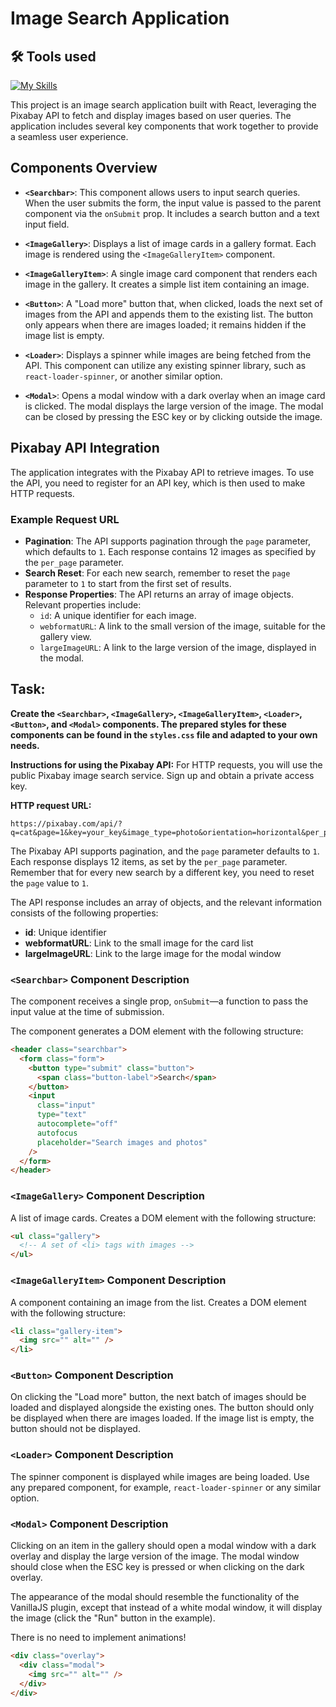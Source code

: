 # Image Search Application

## 🛠 Tools used

[![My Skills](https://skillicons.dev/icons?i=html,css,js,react,npm,webpack,vscode)](https://skillicons.dev)

This project is an image search application built with React, leveraging the Pixabay API to fetch and display images based on user queries. The application includes several key components that work together to provide a seamless user experience.

## Components Overview

- **`<Searchbar>`**: This component allows users to input search queries. When the user submits the form, the input value is passed to the parent component via the `onSubmit` prop. It includes a search button and a text input field.

- **`<ImageGallery>`**: Displays a list of image cards in a gallery format. Each image is rendered using the `<ImageGalleryItem>` component.

- **`<ImageGalleryItem>`**: A single image card component that renders each image in the gallery. It creates a simple list item containing an image.

- **`<Button>`**: A "Load more" button that, when clicked, loads the next set of images from the API and appends them to the existing list. The button only appears when there are images loaded; it remains hidden if the image list is empty.

- **`<Loader>`**: Displays a spinner while images are being fetched from the API. This component can utilize any existing spinner library, such as `react-loader-spinner`, or another similar option.

- **`<Modal>`**: Opens a modal window with a dark overlay when an image card is clicked. The modal displays the large version of the image. The modal can be closed by pressing the ESC key or by clicking outside the image.

## Pixabay API Integration

The application integrates with the Pixabay API to retrieve images. To use the API, you need to register for an API key, which is then used to make HTTP requests.

### Example Request URL

- **Pagination**: The API supports pagination through the `page` parameter, which defaults to `1`. Each response contains 12 images as specified by the `per_page` parameter.
- **Search Reset**: For each new search, remember to reset the `page` parameter to `1` to start from the first set of results.
- **Response Properties**: The API returns an array of image objects. Relevant properties include:
  - `id`: A unique identifier for each image.
  - `webformatURL`: A link to the small version of the image, suitable for the gallery view.
  - `largeImageURL`: A link to the large version of the image, displayed in the modal.

## Task:

**Create the `<Searchbar>`, `<ImageGallery>`, `<ImageGalleryItem>`, `<Loader>`, `<Button>`, and `<Modal>` components. The prepared styles for these components can be found in the `styles.css` file and adapted to your own needs.**

**Instructions for using the Pixabay API:**
For HTTP requests, you will use the public Pixabay image search service. Sign up and obtain a private access key.

**HTTP request URL:**

```
https://pixabay.com/api/?q=cat&page=1&key=your_key&image_type=photo&orientation=horizontal&per_page=12
```

The Pixabay API supports pagination, and the `page` parameter defaults to `1`. Each response displays 12 items, as set by the `per_page` parameter. Remember that for every new search by a different key, you need to reset the `page` value to `1`.

The API response includes an array of objects, and the relevant information consists of the following properties:

- **id**: Unique identifier
- **webformatURL**: Link to the small image for the card list
- **largeImageURL**: Link to the large image for the modal window

### `<Searchbar>` Component Description

The component receives a single prop, `onSubmit`—a function to pass the input value at the time of submission.

The component generates a DOM element with the following structure:

```html
<header class="searchbar">
  <form class="form">
    <button type="submit" class="button">
      <span class="button-label">Search</span>
    </button>
    <input
      class="input"
      type="text"
      autocomplete="off"
      autofocus
      placeholder="Search images and photos"
    />
  </form>
</header>
```

### `<ImageGallery>` Component Description

A list of image cards. Creates a DOM element with the following structure:

```html
<ul class="gallery">
  <!-- A set of <li> tags with images -->
</ul>
```

### `<ImageGalleryItem>` Component Description

A component containing an image from the list. Creates a DOM element with the following structure:

```html
<li class="gallery-item">
  <img src="" alt="" />
</li>
```

### `<Button>` Component Description

On clicking the "Load more" button, the next batch of images should be loaded and displayed alongside the existing ones. The button should only be displayed when there are images loaded. If the image list is empty, the button should not be displayed.

### `<Loader>` Component Description

The spinner component is displayed while images are being loaded. Use any prepared component, for example, `react-loader-spinner` or any similar option.

### `<Modal>` Component Description

Clicking on an item in the gallery should open a modal window with a dark overlay and display the large version of the image. The modal window should close when the ESC key is pressed or when clicking on the dark overlay.

The appearance of the modal should resemble the functionality of the VanillaJS plugin, except that instead of a white modal window, it will display the image (click the "Run" button in the example).

There is no need to implement animations!

```html
<div class="overlay">
  <div class="modal">
    <img src="" alt="" />
  </div>
</div>
```

